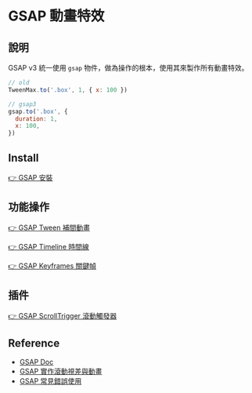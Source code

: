 # GSAP 動畫特效

## 說明

GSAP v3 統一使用 `gsap` 物件，做為操作的根本，使用其來製作所有動畫特效。

```js
// old
TweenMax.to('.box', 1, { x: 100 })

// gsap3
gsap.to('.box', {
  duration: 1,
  x: 100,
})
```

## Install

[👉 GSAP 安裝](/Javascript/gsap-install)

## 功能操作

[👉 GSAP Tween 補間動畫](/Javascript/gsap-tween)

[👉 GSAP Timeline 時間線](/Javascript/gsap-timeline)

[👉 GSAP Keyframes 關鍵幀](/Javascript/gsap-keyframes)

## 插件

[👉 GSAP ScrollTrigger 滾動觸發器](/Javascript/gsap-scroll-trigger)

## Reference

- [GSAP Doc](https://greensock.com/docs/)
- [GSAP 實作滾動視差與動畫](https://sleet-berry-8a9.notion.site/GSAP-ddc5d9cf73b94b6fa16bd0d6a637482b)
- [GSAP 常見錯誤使用](https://greensock.com/mistakes/)
